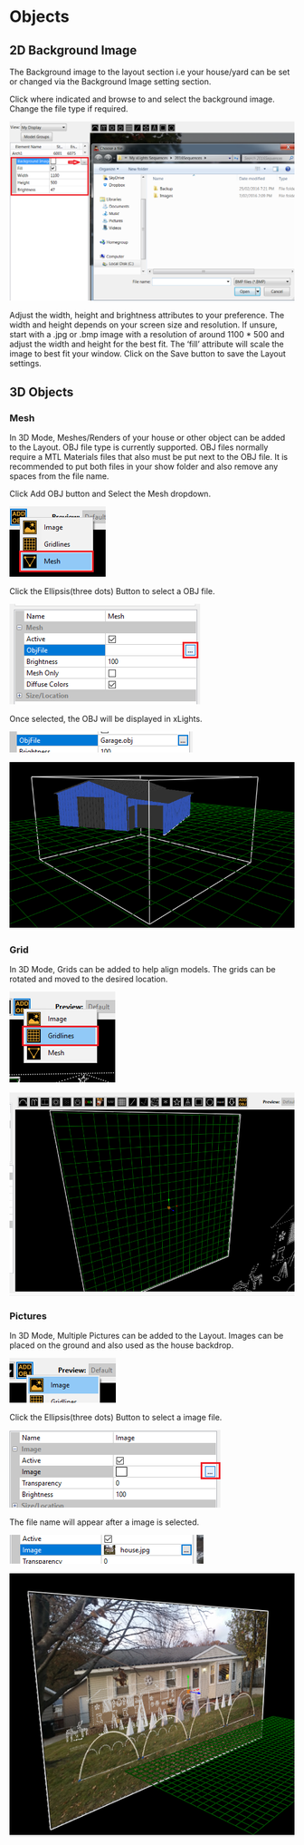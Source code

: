 # Objects

## 2D Background Image

The Background image to the layout section i.e your house/yard can be set or changed via the Background Image setting section.

Click where indicated and browse to and select the background image. Change the file type if required.

![](../../.gitbook/assets/base64a0178ae2b61ac05b.png)

Adjust the width, height and brightness attributes to your preference. The width and height depends on your screen size and resolution.  If unsure, start with a .jpg or .bmp image with a resolution of around 1100 \* 500 and adjust the width and height for the best fit. The ‘fill’ attribute will scale the image to best fit your window.  Click on the Save button to save the Layout settings.

## 3D Objects

### Mesh

In 3D Mode, Meshes/Renders of your house or other object can be added to the Layout. OBJ file type is currently supported. OBJ files normally require a MTL Materials files that also must be put next to the OBJ file. It is recommended to put both files in your show folder and also remove any spaces from the file name.

Click Add OBJ button and Select the Mesh dropdown.

![](<../../.gitbook/assets/image (970).png>)

Click the Ellipsis(three dots) Button to select a OBJ file.

![](<../../.gitbook/assets/image (1146).png>)

Once selected, the OBJ will be displayed in xLights.

![](<../../.gitbook/assets/image (1081).png>)

![](<../../.gitbook/assets/image (1122).png>)

### Grid&#x20;

In 3D Mode, Grids can be added to help align models. The grids can be rotated and moved to the desired location.

![](<../../.gitbook/assets/image (1101).png>)

![](<../../.gitbook/assets/image (1051).png>)

### Pictures

In 3D Mode, Multiple Pictures can be added to the Layout. Images can be placed on the ground and also used as the house backdrop.

![](<../../.gitbook/assets/image (1077).png>)

Click the Ellipsis(three dots) Button to select a image file.

![](<../../.gitbook/assets/image (1058).png>)

The file name will appear after a image is selected.

![](<../../.gitbook/assets/image (1025).png>)

![](<../../.gitbook/assets/image (1027).png>)

